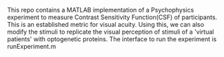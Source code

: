 This repo contains a MATLAB implementation of a Psychophysics experiment to measure Contrast Sensitivity Function(CSF) of participants. This is an established metric for visual acuity.
Using this, we can also modify the stimuli to replicate the visual perception of stimuli of a 'virtual patients' with optogenetic proteins.
The interface to run the experiment is runExperiment.m
